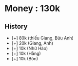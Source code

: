 # Money : 130k

## History
+ [+] 80k (thiếu Giang, Bửu Anh)
+ [+] 20k (Giang, Anh)
+ [+] 10k (Nhữ Hào)
+ [+] 10k (Hằng)
+ [+] 10k (Bôn)

